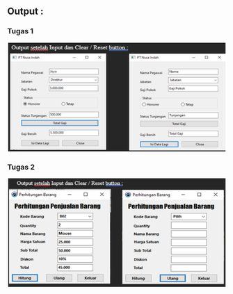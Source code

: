 ## Output :

### Tugas 1
<p align="center">
  <img src="Tugas1/Output.png" width="500" height="250">
</p>

### Tugas 2
<p align="center">
  <img src="Tugas2/Output.png" width="500" height="250">
</p>
